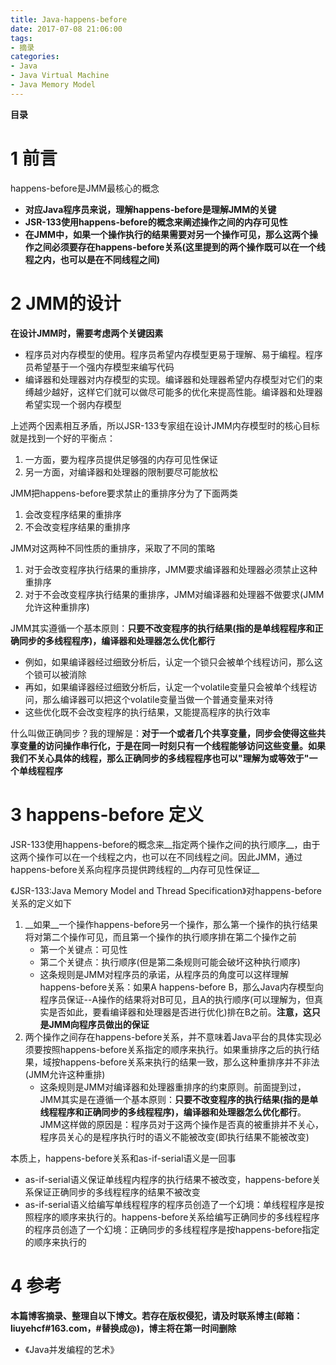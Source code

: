 ```yaml
---
title: Java-happens-before
date: 2017-07-08 21:06:00
tags: 
- 摘录
categories: 
- Java
- Java Virtual Machine
- Java Memory Model
---
```


__目录__

<!-- toc -->
<!--more-->

# 1 前言

happens-before是JMM最核心的概念

* __对应Java程序员来说，理解happens-before是理解JMM的关键__
* __JSR-133使用happens-before的概念来阐述操作之间的内存可见性__
* __在JMM中，如果一个操作执行的结果需要对另一个操作可见，那么这两个操作之间必须要存在happens-before关系(这里提到的两个操作既可以在一个线程之内，也可以是在不同线程之间)__

# 2 JMM的设计

__在设计JMM时，需要考虑两个关键因素__

* 程序员对内存模型的使用。程序员希望内存模型更易于理解、易于编程。程序员希望基于一个强内存模型来编写代码
* 编译器和处理器对内存模型的实现。编译器和处理器希望内存模型对它们的束缚越少越好，这样它们就可以做尽可能多的优化来提高性能。编译器和处理器希望实现一个弱内存模型

上述两个因素相互矛盾，所以JSR-133专家组在设计JMM内存模型时的核心目标就是找到一个好的平衡点：

1. 一方面，要为程序员提供足够强的内存可见性保证
1. 另一方面，对编译器和处理器的限制要尽可能放松

JMM把happens-before要求禁止的重排序分为了下面两类

1. 会改变程序结果的重排序
1. 不会改变程序结果的重排序

JMM对这两种不同性质的重排序，采取了不同的策略

1. 对于会改变程序执行结果的重排序，JMM要求编译器和处理器必须禁止这种重排序
1. 对于不会改变程序执行结果的重排序，JMM对编译器和处理器不做要求(JMM允许这种重排序)

JMM其实遵循一个基本原则：__只要不改变程序的执行结果(指的是单线程程序和正确同步的多线程程序)，编译器和处理器怎么优化都行__

* 例如，如果编译器经过细致分析后，认定一个锁只会被单个线程访问，那么这个锁可以被消除
* 再如，如果编译器经过细致分析后，认定一个volatile变量只会被单个线程访问，那么编译器可以把这个volatile变量当做一个普通变量来对待
* 这些优化既不会改变程序的执行结果，又能提高程序的执行效率

什么叫做正确同步？我的理解是：__对于一个或者几个共享变量，同步会使得这些共享变量的访问操作串行化，于是在同一时刻只有一个线程能够访问这些变量。如果我们不关心具体的线程，那么正确同步的多线程程序也可以"理解为或等效于"一个单线程程序__

# 3 happens-before 定义

JSR-133使用happens-before的概念来__指定两个操作之间的执行顺序__，由于这两个操作可以在一个线程之内，也可以在不同线程之间。因此JMM，通过happens-before关系向程序员提供跨线程的__内存可见性保证__

《JSR-133:Java Memory Model and Thread Specification》对happens-before关系的定义如下

1. __如果__一个操作happens-before另一个操作，那么第一个操作的执行结果将对第二个操作可见，而且第一个操作的执行顺序排在第二个操作之前
    * 第一个关键点：可见性
    * 第二个关键点：执行顺序(但是第二条规则可能会破坏这种执行顺序)
    * 这条规则是JMM对程序员的承诺，从程序员的角度可以这样理解happens-before关系：如果A happens-before B，那么Java内存模型向程序员保证--A操作的结果将对B可见，且A的执行顺序(可以理解为，但真实是否如此，要看编译器和处理器是否进行优化)排在B之前。__注意，这只是JMM向程序员做出的保证__
1. 两个操作之间存在happens-before关系，并不意味着Java平台的具体实现必须要按照happens-before关系指定的顺序来执行。如果重排序之后的执行结果，域按happens-before关系来执行的结果一致，那么这种重排序并不非法(JMM允许这种重排)
    * 这条规则是JMM对编译器和处理器重排序的约束原则。前面提到过，JMM其实是在遵循一个基本原则：__只要不改变程序的执行结果(指的是单线程程序和正确同步的多线程程序)，编译器和处理器怎么优化都行__。JMM这样做的原因是：程序员对于这两个操作是否真的被重排并不关心，程序员关心的是程序执行时的语义不能被改变(即执行结果不能被改变)

本质上，happens-before关系和as-if-serial语义是一回事

* as-if-serial语义保证单线程内程序的执行结果不被改变，happens-before关系保证正确同步的多线程程序的结果不被改变
* as-if-serial语义给编写单线程程序的程序员创造了一个幻境：单线程程序是按照程序的顺序来执行的。happens-before关系给编写正确同步的多线程程序的程序员创造了一个幻境：正确同步的多线程程序是按happens-before指定的顺序来执行的

# 4 参考

__本篇博客摘录、整理自以下博文。若存在版权侵犯，请及时联系博主(邮箱：liuyehcf#163.com，#替换成@)，博主将在第一时间删除__

* 《Java并发编程的艺术》

 <!--以下这句不加，sequence不能识别，呵呵了-->
```flow
```
